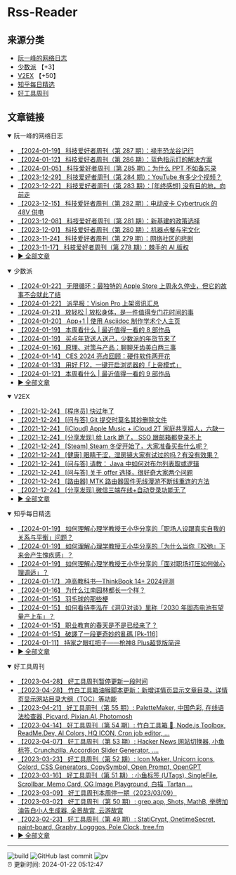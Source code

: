 # Rss-Reader

## 来源分类

* [阮一峰的网络日志](#阮一峰的网络日志)
* [少数派](#少数派) 【+3】
* [V2EX](#V2EX) 【+50】
* [知乎每日精选](#知乎每日精选)
* [好工具周刊](#好工具周刊)

## 文章链接

<details open>
    <summary id="阮一峰的网络日志">
     阮一峰的网络日志
    </summary>


* [【2024-01-19】 科技爱好者周刊（第 287 期）：禄丰恐龙谷记行](http://www.ruanyifeng.com/blog/2024/01/weekly-issue-287.html)
* [【2024-01-12】 科技爱好者周刊（第 286 期）：蓝色指示灯的解决方案](http://www.ruanyifeng.com/blog/2024/01/weekly-issue-286.html)
* [【2024-01-05】 科技爱好者周刊（第 285 期）：为什么 PPT 不如备忘录](http://www.ruanyifeng.com/blog/2024/01/weekly-issue-285.html)
* [【2023-12-29】 科技爱好者周刊（第 284 期）：YouTube 有多少个视频？](http://www.ruanyifeng.com/blog/2023/12/weekly-issue-284.html)
* [【2023-12-22】 科技爱好者周刊（第 283 期）：[年终感想] 没有目的地，向前走](http://www.ruanyifeng.com/blog/2023/12/weekly-issue-283.html)
* [【2023-12-15】 科技爱好者周刊（第 282 期）：电动皮卡 Cybertruck 的 48V 供电](http://www.ruanyifeng.com/blog/2023/12/weekly-issue-282.html)
* [【2023-12-08】 科技爱好者周刊（第 281 期）：新基建的政策选择](http://www.ruanyifeng.com/blog/2023/12/weekly-issue-281.html)
* [【2023-12-01】 科技爱好者周刊（第 280 期）：机器点餐与宅文化](http://www.ruanyifeng.com/blog/2023/12/weekly-issue-280.html)
* [【2023-11-24】 科技爱好者周刊（第 279 期）：网络社区的悲剧](http://www.ruanyifeng.com/blog/2023/11/weekly-issue-279.html)
* [【2023-11-17】 科技爱好者周刊（第 278 期）：棘手的 AI 版权](http://www.ruanyifeng.com/blog/2023/11/weekly-issue-278.html)
* [:arrow_forward: 全部文章](data/阮一峰的网络日志.md)
</details>

<details open>
    <summary id="少数派">
     少数派
    </summary>


* [【2024-01-22】 无限循环：最独特的 Apple Store 上周永久停业，但它的故事不会就此了结](https://sspai.com/post/85883)
* [【2024-01-22】 派早报：Vision Pro 上架资讯汇总](https://sspai.com/post/85973)
* [【2024-01-21】 放轻松 | 放松身体，是一件值得专门花时间的事](https://sspai.com/post/85754)
* [【2024-01-20】 App+1 | 使用 Asciidoc 制作学术个人主页](https://sspai.com/post/85757)
* [【2024-01-19】 本周看什么 | 最近值得一看的 8 部作品](https://sspai.com/post/85939)
* [【2024-01-19】 买点年货送人送己，少数派的年货节来了](https://sspai.com/post/85933)
* [【2024-01-16】 原理、对策与产品：聊聊牙齿美白两三事](https://sspai.com/prime/story/teeth-whitening)
* [【2024-01-14】 CES 2024 亮点回顾：硬件软件两开花](https://sspai.com/post/85807)
* [【2024-01-13】 用好 F12，一键开启浏览器的「上帝模式」](https://sspai.com/post/85686)
* [【2024-01-12】 本周看什么 | 最近值得一看的 9 部作品](https://sspai.com/post/85779)
* [:arrow_forward: 全部文章](data/少数派.md)
</details>

<details open>
    <summary id="V2EX">
     V2EX
    </summary>


* [【2021-12-24】 [程序员] 快过年了](https://www.v2ex.com/t/824201)
* [【2021-12-24】 [问与答] Git 提交时莫名其妙删除文件](https://www.v2ex.com/t/824200)
* [【2021-12-24】 [iCloud] Apple Music + iCloud 2T 家庭共享招人，六缺一](https://www.v2ex.com/t/824199)
* [【2021-12-24】 [分享发现] 给 Lark 跪了， SSO 跟邮箱都登录不上](https://www.v2ex.com/t/824198)
* [【2021-12-24】 [Steam] Steam 冬促开始了，大家准备买些什么呢？](https://www.v2ex.com/t/824197)
* [【2021-12-24】 [健康] 眼睛干涩，湿房镜大家有试过的吗？有没有效果？](https://www.v2ex.com/t/824196)
* [【2021-12-24】 [问与答] 请教： Java 中如何对布尔列表取或逻辑](https://www.v2ex.com/t/824194)
* [【2021-12-24】 [问与答] 关于 offer 选择，很好奇大家两个问题](https://www.v2ex.com/t/824192)
* [【2021-12-24】 [路由器] MTK 路由器固件无线漫游不断线重连的方法](https://www.v2ex.com/t/824191)
* [【2021-12-24】 [分享发现] 微信三端在线+自动登录功能无了](https://www.v2ex.com/t/824190)
* [:arrow_forward: 全部文章](data/V2EX.md)
</details>

<details open>
    <summary id="知乎每日精选">
     知乎每日精选
    </summary>


* [【2024-01-19】 如何理解心理学教授王小华分享的「职场人设跟真实自我的关系与平衡」问题？](http://www.zhihu.com/question/639632403/answer/3367927947?utm_campaign=rss&utm_medium=rss&utm_source=rss&utm_content=title)
* [【2024-01-19】 如何理解心理学教授王小华分享的「为什么当你『松弛』下来会产生愧疚感」？](http://www.zhihu.com/question/639632408/answer/3367943685?utm_campaign=rss&utm_medium=rss&utm_source=rss&utm_content=title)
* [【2024-01-19】 如何理解心理学教授王小华分享的「面对职场打压如何做心理调适」？](http://www.zhihu.com/question/639759605/answer/3367933436?utm_campaign=rss&utm_medium=rss&utm_source=rss&utm_content=title)
* [【2024-01-17】 冲高教科书—ThinkBook 14+ 2024评测](http://zhuanlan.zhihu.com/p/652181681?utm_campaign=rss&utm_medium=rss&utm_source=rss&utm_content=title)
* [【2024-01-16】 为什么江南园林都长一个样？](http://zhuanlan.zhihu.com/p/673080365?utm_campaign=rss&utm_medium=rss&utm_source=rss&utm_content=title)
* [【2024-01-15】 羽毛球的那些梗](http://zhuanlan.zhihu.com/p/563084036?utm_campaign=rss&utm_medium=rss&utm_source=rss&utm_content=title)
* [【2024-01-15】 如何看待李泓在《洞见对谈》里称「2030 年固态电池有望量产上车」？](http://www.zhihu.com/question/636100697/answer/3353572644?utm_campaign=rss&utm_medium=rss&utm_source=rss&utm_content=title)
* [【2024-01-15】 职业教育的春天是不是已经来了？](http://www.zhihu.com/question/504612899/answer/3358524036?utm_campaign=rss&utm_medium=rss&utm_source=rss&utm_content=title)
* [【2024-01-15】 破譯了一段更奇妙的亂碼 [Pk-116]](http://zhuanlan.zhihu.com/p/676267027?utm_campaign=rss&utm_medium=rss&utm_source=rss&utm_content=title)
* [【2024-01-11】 持家之眼扛把子——枪神8 Plus超竞版简评](http://zhuanlan.zhihu.com/p/677289659?utm_campaign=rss&utm_medium=rss&utm_source=rss&utm_content=title)
* [:arrow_forward: 全部文章](data/知乎每日精选.md)
</details>

<details open>
    <summary id="好工具周刊">
     好工具周刊
    </summary>


* [【2023-04-28】 好工具周刊暂停更新一段时间](https://bestxtools.zhubai.love/posts/2263527393547292672)
* [【2023-04-28】 竹白工具箱油猴脚本更新：新增详情页显示文章目录，详情页显示网站目录大纲（TOC）等功能](https://bestxtools.zhubai.love/posts/2263527393547292672)
* [【2023-04-21】 好工具周刊（第 55 期）: PaletteMaker, 中国色彩, 在线语法检查器, Picyard, Pixian.AI, Photomosh](https://bestxtools.zhubai.love/posts/2260993907208835072)
* [【2023-04-14】 好工具周刊（第 54 期）: 竹白工具箱 🧰, Node.js Toolbox, ReadMe.Dev, AI Colors, HQ ICON, Cron job editor, ...](https://bestxtools.zhubai.love/posts/2258541502231805952)
* [【2023-04-07】 好工具周刊（第 53 期）: Hacker News 网站切换器, 小鱼标签, Crunchzilla, Accordion Slider Generator, ....](https://bestxtools.zhubai.love/posts/2255931383602020352)
* [【2023-03-23】 好工具周刊（第 52 期）: Icon Maker, Unicorn icons, Colord, CSS Generators, CopySymbol, Open Prompt, OpenGPT](https://bestxtools.zhubai.love/posts/2250649351762280448)
* [【2023-03-16】 好工具周刊（第 51 期）: 小鱼标签 (UTags), SingleFile, Scrollbar, Memo Card, OG Image Playground, 白描, Tartan ...](https://bestxtools.zhubai.love/posts/2248101999973670912)
* [【2023-03-09】 好工具周刊本周停一期（2023/03/09）](https://bestxtools.zhubai.love/posts/2245516916011892736)
* [【2023-03-02】 好工具周刊（第 50 期）: grep.app, Shots, MathB, 举牌加油告白小人生成器, 全景故宫, 云游故宫](https://bestxtools.zhubai.love/posts/2243018555094687744)
* [【2023-02-23】 好工具周刊（第 49 期）: StatiCrypt, OnetimeSecret, paint-board, Graphy, Logggos, Pole Clock, tree.fm](https://bestxtools.zhubai.love/posts/2240480765706440704)
* [:arrow_forward: 全部文章](data/好工具周刊.md)
</details>


---

![build](https://github.com/LikaiLee/rss-reader/workflows/rss%20reader/badge.svg)
![GitHub last commit](https://img.shields.io/github/last-commit/likailee/rss-reader)
![pv](https://pageview.vercel.app/?github_user=likailee) <br>
:alarm_clock: 更新时间: 2024-01-22 05:12:47